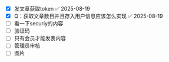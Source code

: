 - [x] 发文章获取token ✅ 2025-08-19
- [x] Q：获取文章数目并且存入用户信息应该怎么实现 ✅ 2025-08-19
- [ ] 看一下securiy的内容
- [ ] 验证码
- [ ] 只有会员才能发表内容
- [ ] 管理员审核
- [ ] 图片